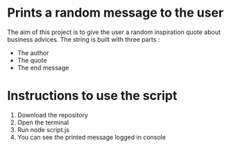 # Prints a random message to the user
The aim of this project is to give the user a random inspiration quote about business advices.
The string is built with three parts :
* The author
* The quote
* The end message

Instructions to use the script
=====

1. Download the repository
2. Open the terminal
3. Run node script.js
4. You can see the printed message logged in console
